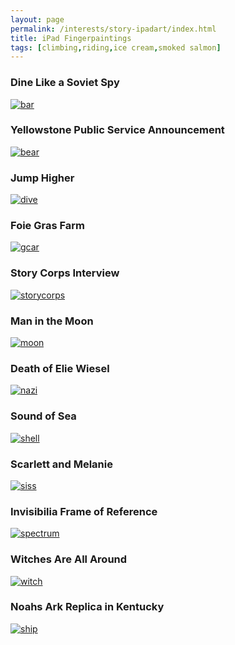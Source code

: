 ```yaml
---
layout: page
permalink: /interests/story-ipadart/index.html
title: iPad Fingerpaintings
tags: [climbing,riding,ice cream,smoked salmon]
---
```


### Dine Like a Soviet Spy
[ ![bar](mv-bar.png) ](http://musewak.blogspot.com/2016/07/dine-like-soviet-spy.html)

### Yellowstone Public Service Announcement
[ ![bear](mv-bear.png) ](http://musewak.blogspot.com/2016/07/yellowstone-public-service-announcement.html)

### Jump Higher
[ ![dive](mv-dive.png) ](http://musewak.blogspot.com/2016/08/jump-higher.html)

### Foie Gras Farm
[ ![gcar](mv-gcar.png) ](http://musewak.blogspot.com/2016/08/foie-gras-farm.html)

### Story Corps Interview
[ ![storycorps](mv-siss.png) ](http://musewak.blogspot.com/2016/07/storycorps-interview.html)

### Man in the Moon
[ ![moon](mv-moon.png) ](http://musewak.blogspot.com/2016/07/storycorps-shoemaker.html)

### Death of Elie Wiesel
[ ![nazi](mv-nazi.png) ](http://musewak.blogspot.com/2016/07/death-of-elie-wiesel.html)

### Sound of Sea
[ ![shell](mv-shell.png) ](http://musewak.blogspot.com/2016/07/sound-of-sea.html)

### Scarlett and Melanie
[ ![siss](mv-girl.png) ](http://musewak.blogspot.com/2016/07/scarlett-and-melanie.html)

### Invisibilia Frame of Reference
[ ![spectrum](mv-spectrum.png) ](http://musewak.blogspot.com/2016/07/invisibilia-frame-of-reference.html)

### Witches Are All Around
[ ![witch](mv-witch.png) ](http://musewak.blogspot.com/2016/08/witches-are-all-around.html)

### Noahs Ark Replica in Kentucky
[ ![ship](w-ship.png) ](http://musewak.blogspot.com/2016/07/noahs-ark-replica-in-kentucky.html)

